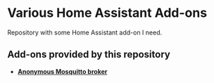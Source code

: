 # Various Home Assistant Add-ons

Repository with some Home Assistant add-on I need.

## Add-ons provided by this repository

- **[Anonymous Mosquitto broker](/anonymous_mosquitto/README.md)**

